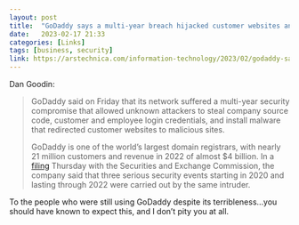 ```yaml
---
layout: post
title:  "GoDaddy says a multi-year breach hijacked customer websites and accounts"
date:   2023-02-17 21:33
categories: [Links]
tags: [business, security]
link: https://arstechnica.com/information-technology/2023/02/godaddy-says-a-multi-year-breach-hijacked-customer-websites-and-accounts/
---
```


Dan Goodin:

>GoDaddy said on Friday that its network suffered a multi-year security compromise that allowed unknown attackers to steal company source code, customer and employee login credentials, and install malware that redirected customer websites to malicious sites.
>
>GoDaddy is one of the world’s largest domain registrars, with nearly 21 million customers and revenue in 2022 of almost $4 billion. In a [filing](https://www.sec.gov/ix?doc=/Archives/edgar/data/1609711/000160971123000031/gddy-20221231.htm) Thursday with the Securities and Exchange Commission, the company said that three serious security events starting in 2020 and lasting through 2022 were carried out by the same intruder.

To the people who were still using GoDaddy despite its terribleness…you should have known to expect this, and I don’t pity you at all.
